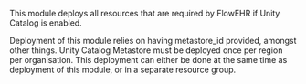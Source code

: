 This module deploys all resources that are required by FlowEHR if Unity Catalog is enabled.

Deployment of this module relies on having metastore_id provided, amongst other things. Unity Catalog Metastore must be deployed once per region per organisation. This deployment can either be done at the same time as deployment of this module, or in a separate resource group.
